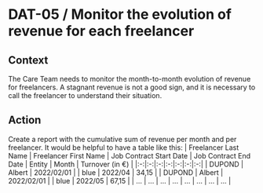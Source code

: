 # **DAT-05** / Monitor the evolution of revenue for each freelancer


## Context
The Care Team needs to monitor the month-to-month evolution of revenue for freelancers. A stagnant revenue is not a good sign, and it is necessary to call the freelancer to understand their situation.


## Action
Create a report with the cumulative sum of revenue per month and per freelancer. It would be helpful to have a table like this:
| Freelancer Last Name | Freelancer First Name | Job Contract Start Date | Job Contract End Date | Entity | Month | Turnover (in €) |
|:-:|:-:|:-:|:-:|:-:|:-:|:-:|
| DUPOND | Albert | 2022/02/01 |  | blue | 2022/04 | 34,15 |
| DUPOND | Albert | 2022/02/01 |  | blue | 2022/05 | 67,15 |
| ... | ... | ... | ... | ... | ... | ... | ... |

